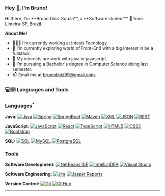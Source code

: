 <h3 title="hehehe"> Hey 👋, I'm Bruno!</h3>
Hi there, I'm **Bruno Diniz Souza**, a **Software student** 🚀 from Limeira-SP, Brazil.



**About Me!**

- 👨🏽‍💻 I’m currently working at Intesis Tecnology.
- 🌱 I’m currently exploring world of Front-End with a big interest in be a fullstack.
- 🤔 My interests are work with java or javascript.
- 💼 I’m pursuing a Bachelor's degree in Computer Science doing last semester.
- 📫 Email me at [brunodiniz99@gmail.com](mailto:brunodiniz99@gmail.com).

### 💻:keyboard: Languages and Tools 

### Languages<sup>*</sup>

  **Java**: 
  [![Java](https://img.shields.io/badge/Java-orange?style=flat&logo=java&logoColor=white&link=https://github.com/brunodiniz99)](https://github.com/brunodiniz99) 
  [![Spring](https://img.shields.io/badge/-Spring-lightgray?style=flat&logo=spring&link=https://github.com/brunodiniz99)](https://github.com/brunodiniz99)
  [![SpringBoot](https://img.shields.io/badge/-Springboot-black?style=flat&logo=springboot&link=https://github.com/brunodiniz99)](https://github.com/brunodiniz99)
  [![Maven](https://img.shields.io/badge/Maven-C71A36?style=flat&logo=apache-maven&link=hhttps://github.com/brunodiniz99)](https://github.com/brunodiniz99) 
  [![XML](https://img.shields.io/badge/-XML-orange?style=flat&logo=xml&link=https://github.com/brunodiniz99)](https://github.com/brunodiniz99)
  [![JSON](https://img.shields.io/badge/-JSON-lightgray?style=flat&logo=json&link=https://github.com/brunodiniz99)](https://github.com/brunodiniz99)
  [![REST](https://img.shields.io/badge/REST-API-lightblue?style=flat&logo=rest-api&link=https://github.com/brunodiniz99)](https://github.com/brunodiniz99)

  **JavaScript**: 
  [![JavaScript](https://img.shields.io/badge/-JavaScript-black?style=flat&logo=javascript&link=https://github.com/brunodiniz99)](https://github.com/brunodiniz99)
  [![React](https://img.shields.io/badge/-React-black?style=flat&logo=react&link=https://github.com/brunodiniz99)](https://github.com/brunodiniz99) 
[![TypeScript](https://img.shields.io/badge/-TypeScript-007ACC?style=flat&logo=typescript&link=https://github.com/brunodiniz99)](https://github.com/brunodiniz99)
  [![HTML5](https://img.shields.io/badge/-HTML5-E34F26?style=flat&logo=html5&logoColor=white&link=https://github.com/brunodiniz99)](https://github.com/brunodiniz99) 
  [![CSS3](https://img.shields.io/badge/-CSS3-1572B6?style=flat&logo=css3&link=https://github.com/brunodiniz99)](https://github.com/brunodiniz99) 
  [![Bootstrap](https://img.shields.io/badge/-Bootstrap-purple?style=flat&logo=bootstrap&link=https://github.com/brunodiniz99)](https://github.com/brunodiniz99) 

  **SQL:**
  [![SQL](https://img.shields.io/badge/-SQL-orange?style=flat&logo=sql&link=https://github.com/brunodiniz99)](https://github.com/brunodiniz99)
  [![MySQL](https://img.shields.io/badge/-MySQL-lightgray?style=flat&logo=mysql&link=https://github.com/brunodiniz99)](https://github.com/brunodiniz99)
  [![PostgreSQL](https://img.shields.io/badge/-PostgreSQL-blue?style=flat&logo=postgresql&link=https://github.com/brunodiniz99)](https://github.com/brunodiniz99)

### Tools

**Software Development:**
[![NetBeans IDE](https://img.shields.io/badge/-1B6AC6?style=flat&logo=Apache-NetBeans-IDE&logoColor=white&link=https://github.com/brunodiniz99 "NetBeans IDE")](https://github.com/brunodiniz99)
[![IntelliJ IDEA](https://img.shields.io/badge/-red?style=flat&logo=IntelliJ-IDEA&logoColor=white&link=https://github.com/brunodiniz99 "IntelliJ IDEA")](https://github.com/brunodiniz99)
[![Visual Studio](https://img.shields.io/badge/-007ACC?style=flat&logo=Visual-Studio-Code&logoColor=white&link=https://github.com/brunodiniz99 "Visual Studio")](https://github.com/brunodiniz99)

**Software Engineering:**
[![Jira](https://img.shields.io/badge/-Jira-0052CC?style=flat&logo=jira&logoColor=white&link=https://github.com/brunodiniz99)](https://github.com/brunodiniz99)
[![Jasper Reports](https://img.shields.io/badge/-%20JasperReports-gray)](https://github.com/brunodiniz99)

**Version Control:**
[![Git](https://img.shields.io/badge/-Git-black?style=flat&logo=git&link=https://github.com/brunodiniz99)](https://github.com/brunodiniz99) 
[![GitHub](http://img.shields.io/badge/-Github-000000?style=flat&logo=github&logoColor=FFFFFF&link=https://github.com/brunodiniz99)](https://github.com/brunodiniz99)

<!-- ![brunodiniz99's GitHub stats](https://github-readme-stats.vercel.app/api?username=brunodiniz99&show_icons=true&theme=dark)

[![Top Langs](https://github-readme-stats.vercel.app/api/top-langs/?username=brunodiniz99&layout=compact&theme=dark)](https://github.com/brunodiniz99/github-readme-stats) -->

---
